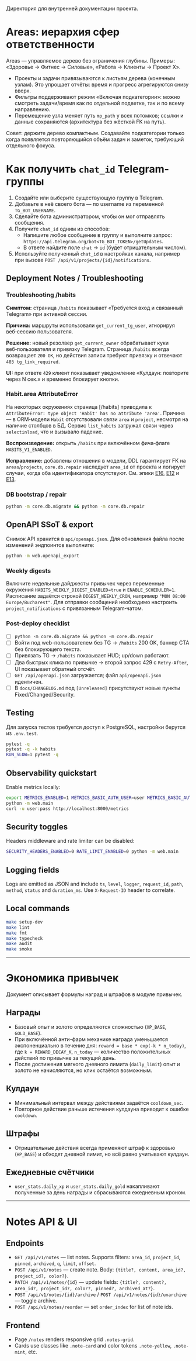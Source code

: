 Директория для внутренней документации проекта.

# Areas: иерархия сфер ответственности

Areas — управляемое дерево без ограничения глубины. Примеры: «Здоровье → Фитнес → Силовые», «Работа → Клиенты → Проект X».

- Проекты и задачи привязываются к листьям дерева (конечным узлам). Это упрощает отчёты: время и прогресс агрегируются снизу вверх.
- Фильтры поддерживают режим «Включая подкатегории»: можно смотреть задачи/время как по отдельной подветке, так и по всему направлению.
- Перемещение узла меняет путь `mp_path` у всех потомков; ссылки и данные сохраняются (архитектура без жёсткой FK на путь).

Совет: держите дерево компактным. Создавайте подкатегории только когда появляется повторяющийся объём задач и заметок, требующий отдельного фокуса.


# Как получить `chat_id` Telegram-группы

1. Создайте или выберите существующую группу в Telegram.
2. Добавьте в неё своего бота — по username из переменной `TG_BOT_USERNAME`.
3. Сделайте бота администратором, чтобы он мог отправлять сообщения.
4. Получите `chat_id` одним из способов:
   - Напишите любое сообщение в группу и выполните запрос:
     `https://api.telegram.org/bot<TG_BOT_TOKEN>/getUpdates`.
   - В ответе найдите поле `chat` → `id` (будет отрицательным числом).
5. Используйте полученный `chat_id` в настройках канала, например при вызове
   `POST /api/v1/projects/{id}/notifications`.

## Deployment Notes / Troubleshooting

### Troubleshooting /habits

**Симптом:** страница `/habits` показывает «Требуется вход и связанный Telegram» при активной сессии.

**Причина:** маршруты использовали `get_current_tg_user`, игнорируя веб‑сессию пользователя.

**Решение:** новый резолвер `get_current_owner` обрабатывает куки веб‑пользователя и привязку Telegram. Страница `/habits` всегда возвращает `200 OK`, но действия записи требуют привязку и отвечают `403 tg_link_required`.

**UI:** при ответе `429` клиент показывает уведомление «Кулдаун: повторите через N сек.» и временно блокирует кнопки.

### Habit.area AttributeError

На некоторых окружениях страница [/habits] приводила к `AttributeError: type object 'Habit' has no attribute 'area'`.
Причина — в ORM‑модели `Habit` отсутствовали связи `area` и `project`, несмотря на наличие столбцов в БД.
Сервис `list_habits` загружал связи через `selectinload`, что и вызывало падение.

**Воспроизведение:** открыть `/habits` при включённом фича‑флаге `HABITS_V1_ENABLED`.

**Исправление:** добавлены отношения в модели, DDL гарантирует FK на `areas`/`projects`,
`core.db.repair` наследует `area_id` от проекта и логирует случаи, когда оба идентификатора отсутствуют.
См. эпики [E16](./BACKLOG.md#e16-habits), [E12](./BACKLOG.md#e12-calendaralarms-fusion-сегодня--общий-список)
и [E13](./BACKLOG.md#e13-tasks--time-para-first).

### DB bootstrap / repair

```bash
python -m core.db.migrate && python -m core.db.repair
```

## OpenAPI SSoT & export

Снимок API хранится в `api/openapi.json`. Для обновления файла после
изменений эндпоинтов выполните:

```bash
python -m web.openapi_export
```

### Weekly digests

Включите недельные дайджесты привычек через переменные окружения
`HABITS_WEEKLY_DIGEST_ENABLED=true` и `ENABLE_SCHEDULER=1`. Расписание
задаётся строкой `DIGEST_WEEKLY_CRON`, например `"MON 08:00 Europe/Bucharest"`.
Для отправки сообщений необходимо настроить `project_notifications` с
привязанным Telegram‑чатом.

### Post-deploy checklist

- [ ] `python -m core.db.migrate && python -m core.db.repair`
- [ ] Войти под web-пользователем без TG → `/habits` 200 OK, баннер CTA без блокирующего текста.
- [ ] Привязать TG → `/habits` показывает HUD; up/down работают.
- [ ] Два быстрых клика по привычке → второй запрос 429 с `Retry-After`, UI показывает обратный отсчёт.
- [ ] `GET /api/openapi.json` загружается; файл `api/openapi.json` идентичен.
- [ ] В `docs/CHANGELOG.md` под `[Unreleased]` присутствуют новые пункты Fixed/Changed/Security.

## Testing

Для запуска тестов требуется доступ к PostgreSQL, настройки берутся из `.env.test`.

```bash
pytest -q
pytest -q -k habits
RUN_SLOW=1 pytest -q
```

## Observability quickstart

Enable metrics locally:

```bash
export METRICS_ENABLED=1 METRICS_BASIC_AUTH_USER=user METRICS_BASIC_AUTH_PASS=pass
python -m web.main
curl -u user:pass http://localhost:8000/metrics
```

## Security toggles

Headers middleware and rate limiter can be disabled:

```bash
SECURITY_HEADERS_ENABLED=0 RATE_LIMIT_ENABLED=0 python -m web.main
```

## Logging fields

Logs are emitted as JSON and include `ts`, `level`, `logger`, `request_id`, `path`, `method`, `status` and `duration_ms`.
Use `X-Request-ID` header to correlate.

## Local commands

```bash
make setup-dev
make lint
make fmt
make typecheck
make audit
make smoke
```

---

# Экономика привычек

Документ описывает формулы наград и штрафов в модуле привычек.

## Награды
- Базовый опыт и золото определяются сложностью (`XP_BASE`, `GOLD_BASE`).
- При включённой анти-фарм механике награда уменьшается экспоненциально в
  течение дня: `reward = base * exp(-k * n_today)`, где `k = REWARD_DECAY_K`,
  `n_today` — количество положительных действий по привычке за текущий день.
- После достижения мягкого дневного лимита (`daily_limit`) опыт и золото не
  начисляются, но клик остаётся возможным.

## Кулдаун
- Минимальный интервал между действиями задаётся `cooldown_sec`.
- Повторное действие раньше истечения кулдауна приводит к ошибке `cooldown`.

## Штрафы
- Отрицательные действия всегда применяют штраф к здоровью (`HP_BASE`) и
  обходят дневной лимит, но всё равно учитывают кулдаун.

## Ежедневные счётчики
- `user_stats.daily_xp` и `user_stats.daily_gold` накапливают полученные за
  день награды и сбрасываются ежедневным кроном.

---

# Notes API & UI

## Endpoints
- `GET /api/v1/notes` — list notes. Supports filters: `area_id`, `project_id`, `pinned`, `archived`, `q`, `limit`, `offset`.
- `POST /api/v1/notes` — create note. Body: `{title?, content, area_id?, project_id?, color?}`.
- `PATCH /api/v1/notes/{id}` — update fields: `{title?, content?, area_id?, project_id?, color?, pinned?, archived_at?}`.
- `POST /api/v1/notes/{id}/archive` / `POST /api/v1/notes/{id}/unarchive` — toggle archive.
- `POST /api/v1/notes/reorder` — set `order_index` for list of note ids.

## Frontend
- Page `/notes` renders responsive grid `.notes-grid`.
- Cards use classes like `.note-card` and color tokens `.note-yellow`, `.note-mint`, etc.
